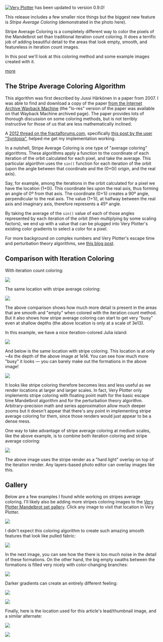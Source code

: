 
<!-- Copyright 2023 Phil Thompson. All Rights Reserved.  As noted in the License section of this repository's readme.md file, this file and its corresponding public HTML file, and all other articles, article files, and images, are distributed under traditional copyright.  The repository source code and other files are distributed under the MIT license. -->

[//]: # (gen-title: Stripe Average Coloring)

[//]: # (gen-title-url: Stripe-Average-Coloring)

[//]: # (gen-keywords: mandelbrot set, very plotter, stripe average coloring, complex number, orbit, iteration, iterate)

[//]: # (gen-description: Background on the implementation of Stripe Average Coloring for the Very Plotter Mandelbrot set viewer, and a gallery of images generated with it.)

[//]: # (gen-meta-end)

<a href="${THIS_ARTICLE}"><img style="float: left" class="width-resp-50-100" src="${SITE_ROOT_REL}/s/img/2023/20230315-lead.jpg"/></a> 

<a href="${SITE_ROOT_REL}/very-plotter/">Very Plotter</a> has been updated to version 0.9.0!

This release includes a few smaller nice things but the biggest new feature is *Stripe Average Coloring* (demonstrated in the photo here).

Stripe Average Coloring is a completely different way to color the pixels of the Mandelbrot set than traditional iteration count coloring.  It does a terrific job of adding beautiful detail to the areas that look empty, smooth, and featureless in iteration count images.

In this post we'll look at this coloring method and some example images created with it.

[more](more://)

## The Stripe Average Coloring Algorithm

This algorithm was first described by Jussi Härkönen in a paper from 2007.  I was able to find and download a copy of the paper <a target="_blank" href="https://web.archive.org/web/20110717210015/http://www.violetindustries.com/gallery.php?cat=techniques">from the Internet Archive Wayback Machine</a> (the "lo-res" version of the paper was available on that Wayback Machine archived page).  The paper provides lots of thorough discussion on some coloring methods, but is not terribly instructive for those of us that are less mathematically inclined.

A <a target="_blank" href="https://www.fractalforums.com/general-discussion/stripe-average-coloring/">2012 thread on the fractalforums.com</a>, specifically <a target="_blank" href="https://www.fractalforums.com/index.php?topic=10644.msg42797#msg42797">this post by the user "Syntopia"</a>, helped me get my implementation working.

In a nutshell, Stripe Average Coloring is one type of "average coloring" algorithms.  These algorithms apply a function to the coordinate of each iteration of the orbit calculated for each pixel, and take the average.  This particular algorithm uses the `sin()` function for each iteration of the orbit (upon the angle between that coordinate and the (0+0<span class="im-i">i</span>) origin, and the real axis).

Say, for example, among the iterations in the orbit calculated for a pixel we have the location (1+0<span class="im-i">i</span>).  This coordinate lies upon the real axis, thus forming an angle of 0º from that axis.  The coordinate (0+1<span class="im-i">i</span>) creates a 90º angle, perpendicular to the real axis.  The value (1+1<span class="im-i">i</span>), at halfway between the real axis and imaginary axis, therefore represents a 45º angle.

By taking the average of the `sin()` value of each of those angles represented by each iteration of the orbit (then multiplying by some scaling factors), we end up with a value that can be plugged into Very Plotter's existing color gradients to select a color for a pixel.

For more background on complex numbers and Very Plotter's escape time and perturbation theory algorithms, see <a href="${SITE_ROOT_REL}/2022/Perturbation-Theory-and-the-Mandelbrot-set.html">this blog post</a>.

## Comparison with Iteration Coloring

With iteration count coloring:

<p class="wrap-wider-child"><a target="_blank" href="${SITE_ROOT_REL}/very-plotter/?plot=Mandelbrot-set&v=5&n=15000&mag=1.23578772508e11&centerX=-7.709518231919595262414e-1&centerY=1.156187320362590977855e-1&gradient=Bwgw-repeat14-b.284b75-g.28755f-mod11000-shift2&bgColor=b&smooth=on-show&algo=perturb-float"><img class="center-block width-100" src="${SITE_ROOT_REL}/s/img/2023/20230315-compare-iteration.jpg"/></a></p>

The same location with stripe average coloring:

<p class="wrap-wider-child"><a target="_blank" href="${SITE_ROOT_REL}/very-plotter/?plot=Mandelbrot-set&v=5&n=25000&mag=1.23578772508e11&centerX=-7.709518231919595262414e-1&centerY=1.156187320362590977855e-1&gradient=Bwgw-repeat14-b.284b75-g.28755f-mod110000-shift2&bgColor=b&smooth=on-show&algo=perturb-stripes-stripedensity8-float"><img class="center-block width-100" src="${SITE_ROOT_REL}/s/img/2023/20230315-compare-stripe.jpg"/></a></p>

The above comparison shows how much more detail is present in the areas that are smooth and "empty" when colored with the iteration count method.  But it also shows how stripe average coloring can start to get very "busy" even at shallow depths (the above location is only at a scale of 3e13).

In this example, we have a nice iteration-colored Julia island:

<p class="wrap-wider-child"><a target="_blank" href="${SITE_ROOT_REL}/very-plotter/?plot=Mandelbrot-set&v=5&n=2060&mag=2.2e11&centerX=-1.18747328259617150199e0&centerY=3.042116636656827960577e-1&gradient=Bw-mod500&bgColor=b&smooth=on-show&slopeLightDir=tl&slopeDepth=2"><img class="center-block width-100" src="${SITE_ROOT_REL}/s/img/2023/20230315-bw-iteration.jpg"/></a></p>

And below is the same location with stripe coloring.  This location is at only ~4x the depth of the above image at 1e14.  You can see how much more "busy" it looks &mdash; you can barely make out the formations in the above image!

<p class="wrap-wider-child"><a target="_blank" href="${SITE_ROOT_REL}/very-plotter/?plot=Mandelbrot-set&v=5&n=2060&mag=2.2e11&centerX=-1.18747328259617150199e0&centerY=3.042116636656827960577e-1&gradient=Bw-mod5000&bgColor=b&smooth=on-show&algo=perturb-stripes-stripedensity8-float"><img class="center-block width-100" src="${SITE_ROOT_REL}/s/img/2023/20230315-bw-stripe.jpg"/></a></p>

It looks like stripe coloring therefore becomes less and less useful as we render locations at larger and larger scales.  In fact, Very Plotter only implements stripe coloring with floating point math for the basic escape time Mandelbrot algorithm and for the perturbation theory algorithm.  Arbitrary-precision math and series approximation allow much deeper zooms but it doesn't appear that there's any point in implementing stripe average coloring for them, since those renders would just appear to be a dense mess.

One way to take advantage of stripe average coloring at medium scales, like the above example, is to combine both iteration coloring and stripe average coloring:

<p class="wrap-wider-child"><img class="center-block width-100" src="${SITE_ROOT_REL}/s/img/2023/20230315-bw-combined.jpg"/></p>

The above image uses the stripe render as a "hard light" overlay on top of the iteration render.  Any layers-based photo editor can overlay images like this.

## Gallery

Below are a few examples I found while working on stripes average coloring.  I'll likely also be adding more stripes coloring images to the <a href="${SITE_ROOT_REL}/mandelbrot-gallery">Very Plotter Mandelbrot set gallery</a>.  Click any image to visit that location in Very Plotter.

<p class="wrap-wider-child"><a target="_blank" href="${SITE_ROOT_REL}/very-plotter/?plot=Mandelbrot-set&v=5&n=15000&mag=3.33206129234e7&centerX=-1.2702283978446641081e-1&centerY=-9.8728459518154860023e-1&gradient=GBswGBswGBsw-P.FA22BC-G.496A03-s.d9af70-mod20000&bgColor=b&smooth=on-show&algo=basic-stripes-stripedensity8-float"><img class="width-100 center-block" src="${SITE_ROOT_REL}/s/img/2023/20230315-gold.jpg"/></a></p>

I didn't expect this coloring algorithm to create such amazing smooth features that look like pulled fabric:

<p class="wrap-wider-child"><a target="_blank" href="${SITE_ROOT_REL}/very-plotter/?plot=Mandelbrot-set&v=5&n=20000&mag=1.43544e10&centerX=-1.7669600046129720705e0&centerY=6.1265552417645535446e-3&gradient=Bbwgb-b.284b75-g.28755f-mod2222-shift2&bgColor=b&smooth=on-show&algo=auto-stripes"><img class="width-100 center-block" src="${SITE_ROOT_REL}/s/img/2023/20230315-fabric.jpg"/></a></p>

In the next image, you can see how the there is too much noise in the detail of these formations.  On the other hand, the big empty swaths between the formations is filled very nicely with color-changing branches:

<p class="wrap-wider-child"><a target="_blank" href="${SITE_ROOT_REL}/very-plotter/?plot=Mandelbrot-set&v=5&n=20000&mag=1.43544e10&centerX=-1.7669600046129720705e0&centerY=6.1265552417645535446e-3&gradient=Bbwgb-b.284b75-g.28755f-mod2222-shift2&bgColor=b&smooth=on-show&algo=auto-stripes"><img class="width-100 center-block" src="${SITE_ROOT_REL}/s/img/2023/20230315-red-white-blue.jpg"/></a></p>

Darker gradients can create an entirely different feeling:

<p class="wrap-wider-child"><a target="_blank" href="${SITE_ROOT_REL}/very-plotter/?plot=Mandelbrot-set&v=5&n=12000&mag=4.06554216867e3&centerX=3.32635219649e-1&centerY=5.71507788171e-1&gradient=Bbwgb-b.284b75-g.28755f-mod22220-shift2-offset1600&bgColor=b&smooth=on-show&algo=basic-stripes-stripedensity10-float"><img class="width-100 center-block" src="${SITE_ROOT_REL}/s/img/2023/20230315-dark.jpg"/></a></p>

<p class="wrap-wider-child"><a target="_blank" href="${SITE_ROOT_REL}/very-plotter/?plot=Mandelbrot-set&v=5&n=15000&mag=5.302e5&centerX=-1.9408483785016751417e0&centerY=-6.7236643429981475314e-4&gradient=wBGwBGwBGwBG-G.2a5726-mod80000&bgColor=w&smooth=on-show&algo=auto-stripes"><img class="width-100 center-block" src="${SITE_ROOT_REL}/s/img/2023/20230315-dark2.jpg"/></a></p>

Finally, here is the location used for this article's lead/thumbnail image, and a similar alternate:

<p class="wrap-wider-child"><a target="_blank" href="${SITE_ROOT_REL}/very-plotter/?plot=Mandelbrot-set&v=5&n=50000&mag=2.27191827063e2&centerX=-4.29413417684e-2&centerY=-9.86481303837e-1&gradient=wBvBwB-v.281457-mod90000&bgColor=w&smooth=on-show&algo=basic-stripes-stripedensity6-float"><img class="width-100 center-block" src="${SITE_ROOT_REL}/s/img/2023/20230315-lead.jpg"/></a></p>

<p class="wrap-wider-child"><a target="_blank" href="${SITE_ROOT_REL}/very-plotter/?plot=Mandelbrot-set&v=5&n=50000&mag=2.27191827063e2&centerX=-4.29413417684e-2&centerY=-9.86481303837e-1&gradient=wBvBwB-v.281457-mod90000-offset68000&bgColor=b&smooth=on-show&algo=basic-stripes-stripedensity10-float"><img class="width-100 center-block" src="${SITE_ROOT_REL}/s/img/2023/20230315-lead2.jpg"/></a></p>


